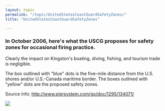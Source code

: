 ```yaml
---
layout: topic
permalink: "/topic/UnitedStatesCoastGuardSafetyZones/"
title: "UnitedStatesCoastGuardSafetyZones"

---
```


<h3>In October 2006, here's what the USCG proposes for safety zones for occasional firing practice.</h3>

Clearly the impact on Kingston's boating, diving, fishing, and tourism trade is negligible.

The box outlined with "blue" dots is the five-mile distance from the U.S. shores and/or U.S.-Canada maritime border. The boxes outlined with "yellow" dots are the proposed safety zones.

Source info: http://www.piersystem.com/go/doc/1295/134071/

<a href="http://www.piersystem.com/go/doc/1295/134071/"><img src="http://k7waterfront.org/Images/USCG_ProposedSafetyZones.jpg"></a>


